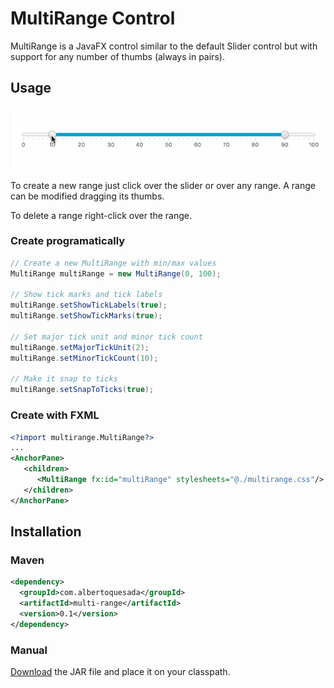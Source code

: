 # MultiRange Control

MultiRange is a JavaFX control similar to the default Slider control but with support for any number of thumbs (always in pairs).

## Usage

![alt tag](./multirange.gif)

To create a new range just click over the slider or over any range. A range can be modified dragging its thumbs.

To delete a range right-click over the range.

### Create programatically

```Java
// Create a new MultiRange with min/max values
MultiRange multiRange = new MultiRange(0, 100);

// Show tick marks and tick labels
multiRange.setShowTickLabels(true);
multiRange.setShowTickMarks(true);

// Set major tick unit and minor tick count
multiRange.setMajorTickUnit(2);
multiRange.setMinorTickCount(10);

// Make it snap to ticks
multiRange.setSnapToTicks(true);

```

### Create with FXML

```xml
<?import multirange.MultiRange?>
...
<AnchorPane>
   <children>
      <MultiRange fx:id="multiRange" stylesheets="@./multirange.css"/>
   </children>
</AnchorPane>

```

## Installation

### Maven

```xml
<dependency>
  <groupId>com.albertoquesada</groupId>
  <artifactId>multi-range</artifactId>
  <version>0.1</version>
</dependency>
```

### Manual

[Download](https://oss.sonatype.org/content/groups/public/com/albertoquesada/multi-range/0.1/multi-range-0.1.jar) the JAR file and place it on your classpath.